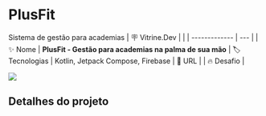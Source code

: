 # PlusFit
Sistema de gestão para academias
| :placard: Vitrine.Dev |     |
| -------------  | --- |
| :sparkles: Nome        | **PlusFit - Gestão para academias na  palma de sua mão**
| :label: Tecnologias | Kotlin, Jetpack Compose, Firebase
| :rocket: URL         | 
| :fire: Desafio     |

<!-- Inserir imagem com a #vitrinedev ao final do link -->
![](https://via.placeholder.com/1200x500.png?text=imagem+lindona+do+meu+projeto#vitrinedev)

## Detalhes do projeto


